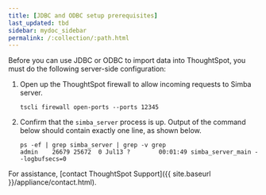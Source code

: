 ```yaml
---
title: [JDBC and ODBC setup prerequisites]
last_updated: tbd
sidebar: mydoc_sidebar
permalink: /:collection/:path.html
---
```


Before you can use JDBC or ODBC to import data into ThoughtSpot, you must do the following server-side configuration:

1. Open up the ThoughtSpot firewall to allow incoming requests to Simba server.
   ```
   tscli firewall open-ports --ports 12345
   ```
2. Confirm that the `simba_server` process is up. Output of the command below should contain exactly one line, as shown below.
   ```
   ps -ef | grep simba_server | grep -v grep
   admin    26679 25672  0 Jul13 ?        00:01:49 simba_server_main --logbufsecs=0
   ```
For assistance, [contact ThoughtSpot Support]({{ site.baseurl }}/appliance/contact.html).
